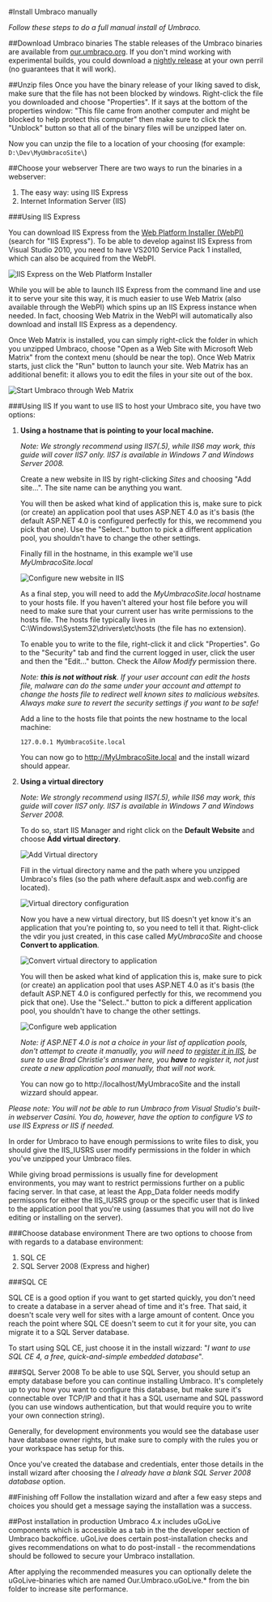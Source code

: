 #Install Umbraco manually

_Follow these steps to do a full manual install of Umbraco._

##Download Umbraco binaries
The stable releases of the Umbraco binaries are available from [our.umbraco.org](http://our.umbraco.org/download/). If you don't mind working with experimental builds, you could download a [nightly release](http://nightly.umbraco.org/) at your own perril (no guarantees that it will work).

##Unzip files
Once you have the binary release of your liking saved to disk, make sure that the file has not been blocked by windows. Right-click the file you downloaded and choose "Properties". If it says at the bottom of the properties window: "This file came from another computer and might be blocked to help protect this computer" then make sure to click the "Unblock" button so that all of the binary files will be unzipped later on.

Now you can unzip the file to a location of your choosing (for example: `D:\Dev\MyUmbracoSite\`)

##Choose your webserver
There are two ways to run the binaries in a webserver:

1. The easy way: using IIS Express
2. Internet Information Server (IIS)

###Using IIS Express

You can download IIS Express from the [Web Platform Installer (WebPI)](http://www.microsoft.com/web/downloads/platform.aspx) (search for "IIS Express"). To be able to develop against IIS Express from Visual Studio 2010, you need to have VS2010 Service Pack 1 installed, which can also be acquired from the WebPI. 

![IIS Express on the Web Platform Installer](images/Manual/2012-03-17_164508.png?raw=true)

While you will be able to launch IIS Express from the command line and use it to serve your site this way, it is much easier to use Web Matrix (also available through the WebPI) which spins up an IIS Express instance when needed. In fact, choosing Web Matrix in the WebPI will automatically also download and install IIS Express as a dependency.

Once Web Matrix is installed, you can simply right-click the folder in which you unzipped Umbraco, choose "Open as a Web Site with Microsoft Web Matrix" from the context menu (should be near the top). Once Web Matrix starts, just click the "Run" button to launch your site. Web Matrix has an additional benefit: it allows you to edit the files in your site out of the box.

![Start Umbraco through Web Matrix](images/Manual/2012-03-17_173822.png?raw=true)

###Using IIS
If you want to use IIS to host your Umbraco site, you have two options:

1. **Using a hostname that is pointing to your local machine.**

	*Note: We strongly recommend using IIS7(.5), while IIS6 may work, this guide will cover IIS7 only. IIS7 is available in Windows 7 and Windows Server 2008.*
	
	Create a new website in IIS by right-clicking *Sites* and choosing "Add site...". The site name can be anything you want.
	
	You will then be asked what kind of application this is, make sure to pick (or create) an application pool that uses ASP.NET 4.0 as it's basis (the default ASP.NET 4.0 is configured perfectly for this, we recommend you pick that one). Use the "Select.." button to pick a different application pool, you shouldn't have to change the other settings.
	
	Finally fill in the hostname, in this example we'll use *MyUmbracoSite.local*
	
	![Configure new website in IIS](images/Manual/2012-03-12_223022.png?raw=true)
	
	As a final step, you will need to add the *MyUmbracoSite.local* hostname to your hosts file. If you haven't altered your host file before you will need to make sure that your current user has write permissions to the hosts file. The hosts file typically lives in C:\Windows\System32\drivers\etc\hosts (the file has no extension).
	
	To enable you to write to the file, right-click it and click "Properties". Go to the "Security" tab and find the current logged in user, click the user and then the "Edit..." button. Check the *Allow Modify* permission there.
	
	*Note: **this is not without risk**. If your user account can edit the hosts file, malware can do the same under your account and attempt to change the hosts file to redirect well known sites to malicious websites. Always make sure to revert the security settings if you want to be safe!*
	
	Add a line to the hosts file that points the new hostname to the local machine:
	
	`127.0.0.1 MyUmbracoSite.local`
	
	You can now go to http://MyUmbracoSite.local and the install wizard should appear.
	
2. **Using a virtual directory**
	
	*Note: We strongly recommend using IIS7(.5), while IIS6 may work, this guide will cover IIS7 only. IIS7 is available in Windows 7 and Windows Server 2008.*
	
	To do so, start IIS Manager and right click on the **Default Website** and choose **Add virtual directory**.
	
	![Add Virtual directory](images/Manual/2012-03-12_204006.png?raw=true)
	
	Fill in the virtual directory name and the path where you unzipped Umbraco's files (so the path where default.aspx and web.config are located).
	
	![Virtual directory configuration](images/Manual/2012-03-12_204144.png?raw=true)
	
	Now you have a new virtual directory, but IIS doesn't yet know it's an application that you're pointing to, so you need to tell it that. Right-click the vdir you just created, in this case called *MyUmbracoSite* and choose **Convert to application**.
	
	![Convert virtual directory to application](images/Manual/2012-03-12_204429.png?raw=true)
	
	You will then be asked what kind of application this is, make sure to pick (or create) an application pool that uses ASP.NET 4.0 as it's basis (the default ASP.NET 4.0 is configured perfectly for this, we recommend you pick that one). Use the "Select.." button to pick a different application pool, you shouldn't have to change the other settings.
	
	![Configure web application](images/Manual/2012-03-12_204433.png?raw=true)
	
	*Note: if ASP.NET 4.0 is not a choice in your list of application pools, don't attempt to create it manually, you will need to [register it in IIS](http://stackoverflow.com/questions/4890245/how-to-add-asp-net-4-0-as-application-pool-on-iis-7-windows-7#answer-4890368), be sure to use Brad Christie's answer here, you **have** to register it, not just create a new application pool manually, that will not work.*
	
	You can now go to http://localhost/MyUmbracoSite and the install wizzard should appear.
	
*Please note: You will not be able to run Umbraco from Visual Studio's built-in webserver Casini. You do, however, have the option to configure VS to use IIS Express or IIS if needed.*

In order for Umbraco to have enough permissions to write files to disk, you should give the IIS_IUSRS user modify permissions in the folder in which you've unzipped your Umbraco files. 

While giving broad permissions is usually fine for development environments, you may want to restrict permissions further on a public facing server. In that case, at least the App\_Data folder needs modify permissons for either the IIS_IUSRS group or the specific user that is linked to the application pool that you're using (assumes that you will not do live editing or installing on the server).

###Choose database environment
There are two options to choose from with regards to a database environment:

1. SQL CE
2. SQL Server 2008 (Express and higher)

###SQL CE

SQL CE is a good option if you want to get started quickly, you don't need to create a database in a server ahead of time and it's free. That said, it doesn't scale very well for sites with a large amount of content. Once you reach the point where SQL CE doesn't seem to cut it for your site, you can migrate it to a SQL Server database.

To start using SQL CE, just choose it in the install wizzard: "*I want to use SQL CE 4, a free, quick-and-simple embedded database*".

###SQL Server 2008
To be able to use SQL Server, you should setup an empty database before you can continue installing Umbraco. It's completely up to you how you want to configure this database, but make sure it's connectable over TCP/IP and that it has a SQL username and SQL password (you can use windows authentication, but that would require you to write your own connection string). 

Generally, for development environments you would see the database user have database owner rights, but make sure to comply with the rules you or your workspace has setup for this.

Once you've created the database and credentials, enter those details in the install wizard after choosing the *I already have a blank SQL Server 2008 database* option. 

##Finishing off
Follow the installation wizard and after a few easy steps and choices you should get a message saying the installation was a success.

##Post installation in production
Umbraco 4.x includes uGoLive components which is accessible as a tab in the the developer section of Umbraco backoffice. 
uGoLive does certain post-installation checks and gives recommendations on what to do post-install - the recommendations should 
be followed to secure your Umbraco installation. 

After applying the recommended measures you can optionally delete the uGoLive-binaries which are named Our.Umbraco.uGoLive.* 
from the bin folder to increase site performance. 


